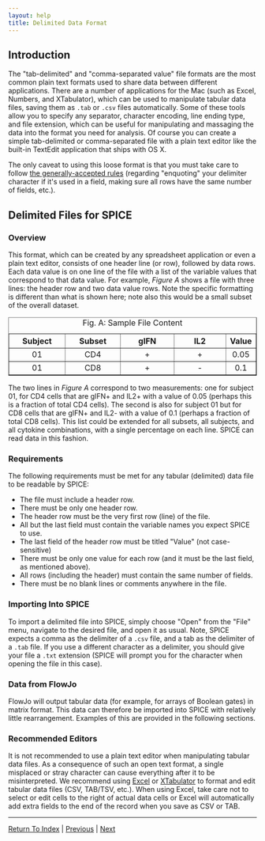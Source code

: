 ```yaml
---
layout: help
title: Delimited Data Format
---
```


## Introduction

The "tab-delimited" and "comma-separated value" file formats are the most common plain text formats used to share data between different applications. There are a number of applications for the Mac (such as Excel, Numbers, and XTabulator), which can be used to manipulate tabular data files, saving them as `.tab` or `.csv` files automatically. Some of these tools allow you to specify any separator, character encoding, line ending type, and file extension, which can be useful for manipulating and massaging the data into the format you need for analysis. Of course you can create a simple tab-delimited or comma-separated file with a plain text editor like the built-in TextEdit application that ships with OS X.

The only caveat to using this loose format is that you must take care to follow [the generally-accepted rules](http://en.wikipedia.org/wiki/Comma-separated_values) (regarding "enquoting" your delimiter character if it's used in a field, making sure all rows have the same number of fields, etc.).

## Delimited Files for SPICE

### Overview

This format, which can be created by any spreadsheet application or even a plain text editor, consists of one header line (or row), followed by data rows. Each data value is on one line of the file with a list of the variable values that correspond to that data value. For example, *Figure A* shows a file with three lines: the header row and two data value rows. Note the specific formatting is different than what is shown here; note also this would be a small subset of the overall dataset.

<table border="1" align="center" cellspacing="0" cellpadding="3">
	<caption>Fig. A: Sample File Content</caption>
	<th>Subject</th>
	<th>Subset</th>
	<th>gIFN</th>
	<th>IL2</th>
	<th>Value</th>
	<tr>
		<td width="25%" align="center">01</td>
		<td width="25%" align="center">CD4</td>
		<td width="25%" align="center">+</td>
		<td width="25%" align="center">+</td>
		<td width="25%" align="center">0.05</td>
	</tr>
	<tr>
		<td width="25%" align="center">01</td>
		<td width="25%" align="center">CD8</td>
		<td width="25%" align="center">+</td>
		<td width="25%" align="center">-</td>
		<td width="25%" align="center">0.1</td>
	</tr>
</table>

The two lines in *Figure A* correspond to two measurements: one for subject 01, for CD4 cells that are gIFN+ and IL2+ with a value of 0.05 (perhaps this is a fraction of total CD4 cells). The second is also for subject 01 but for CD8 cells that are gIFN+ and IL2- with a value of 0.1 (perhaps a fraction of total CD8 cells). This list could be extended for all subsets, all subjects, and all cytokine combinations, with a single percentage on each line. SPICE can read data in this fashion.

### Requirements

The following requirements must be met for any tabular (delimited) data file to be readable by SPICE:

- The file must include a header row.
- There must be only one header row.
- The header row must be the very first row (line) of the file.
- All but the last field must contain the variable names you expect SPICE to use.
- The last field of the header row must be titled "Value" (not case-sensitive)
- There must be only one value for each row (and it must be the last field, as mentioned above).
- All rows (including the header) must contain the same number of fields.
- There must be no blank lines or comments anywhere in the file.

### Importing Into SPICE

To import a delimited file into SPICE, simply choose "Open" from the "File" menu, navigate to the desired file, and open it as usual. Note, SPICE expects a comma as the delimiter of a `.csv` file, and a tab as the delimiter of a `.tab` file. If you use a different character as a delimiter, you should give your file a `.txt` extension (SPICE will prompt you for the character when opening the file in this case).

### Data from FlowJo

FlowJo will output tabular data (for example, for arrays of Boolean gates) in matrix format. This data can therefore be imported into SPICE with relatively little rearrangement. Examples of this are provided in the following sections.

### Recommended Editors

It is not recommended to use a plain text editor when manipulating tabular data files. As a consequence of such an open text format, a single misplaced or stray character can cause everything after it to be misinterpreted. We recommend using [Excel](http://microsoft.com/office/excel) or [XTabulator](http://bartastechnologies.com/xtabulator) to format and edit tabular data files (CSV, TAB/TSV, etc.). When using Excel, take care not to select or edit cells to the right of actual data cells or Excel will automatically add extra fields to the end of the record when you save as CSV or TAB.

*****

[Return To Index](index) | [Previous](dataformat) | [Next](columnarformat)
